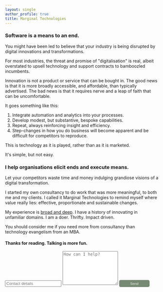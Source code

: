 ```yaml
---
layout: single
author_profile: true
title: Marginal Technologies
---
```


### Software is a means to an end.

You might have been led to believe that your industry is being disrupted
by digital innovations and transformations.

For most industries, the threat and promise of "digitalisation" is real,
albeit overstated to upsell technology and support contracts to bamboozled 
incumbents. 

Innovation is not a product or service that can be bought in. The good news is that it is more 
broadly accessible, and affordable, than typically advertised. The bad news 
is that it requires nerve and a leap of faith that can be uncomfortable. 

It goes something like this:

1. Integrate automation and analytics into your processes.
2. Develop modest, but substantive, bespoke capabilities. 
3. Repeat, always reinforcing insight and efficiency. 
4. Step-changes in how you do business will become apparent and be difficult for competitors to reproduce.

This is technology as it is played, rather than as it is marketed.

It's simple, but not easy. 

### I help organisations elicit ends and execute means.

Let your competitors waste time and money indulging grandiose 
visions of a digital transformation.

I started my own consultancy to do work that was more 
meaningful, to both me and my clients. I called it Marginal Technologies 
to remind myself where value really lies: effective, proportionate and 
sustainable changes.

My experience is [broad and deep](https://www.linkedin.com/in/christopher-mcewan-850a0a62). 
I have a history of innovating in unfamiliar domains. I am a doer. Thrifty. Impact driven.
 
You should consider me if you need more from consultancy than technology evangelism from an MBA. 

#### Thanks for reading. Talking is more fun.

<form action="https://submit-form.com/j1CmLPsN" target="_self">
   <input type="text" name="email" placeholder="Contact details">
   <textarea name="message" placeholder="How can I help?" rows="7"></textarea>
   <button style="border-radius:5px;background-color:#768972;border:0px;font-size:smaller;padding:5px;color:#eeeeee;width:100px;" type="submit">Send</button>
</form>

